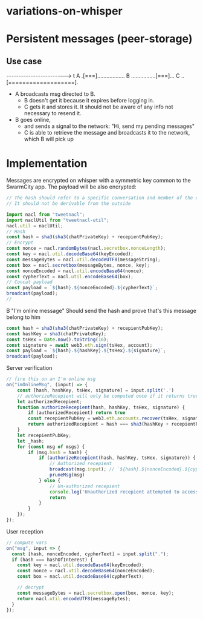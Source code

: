 # variations-on-whisper

# Persistent messages (peer-storage)

## Use case

------------------------> t
A .[===]..................
B ................[===]...
C ..[===================].

- A broadcasts msg directed to B.
  - B doesn't get it because it expires before logging in.
  - C gets it and stores it. It should not be aware of any info not necessary to resend it.
- B goes online,
  - and sends a signal to the network: "Hi, send my pending messages"
  - C is able to retrieve the message and broadcasts it to the network, which B will pick up

# Implementation

Messages are encrypted on whisper with a symmetric key common to the SwarmCity app.
The payload will be also encrypted:

```javascript
// The hash should refer to a specific conversation and member of the conversation.
// It should not be derivable from the outside

import nacl from "tweetnacl";
import naclUtil from "tweetnacl-util";
nacl.util = naclUtil;
// Hash
const hash = sha3(sha3(chatPrivateKey) + recepientPubKey);
// Encrypt
const nonce = nacl.randomBytes(nacl.secretbox.nonceLength);
const key = nacl.util.decodeBase64(keyEncoded);
const messageBytes = nacl.util.decodeUTF8(messageString);
const box = nacl.secretbox(messageBytes, nonce, key);
const nonceEncoded = nacl.util.encodeBase64(nonce);
const cypherText = nacl.util.encodeBase64(box);
// Concat payload
const payload = `${hash}.${nonceEncoded}.${cypherText}`;
broadcast(payload);
//
```

B "I'm online message"
Should send the hash and prove that's this message belong to him

```javascript
const hash = sha3(sha3(chatPrivateKey) + recepientPubKey);
const hashKey = sha3(chatPrivateKey);
const tsHex = Date.now().toString(16);
const signature = await web3.eth.sign(tsHex, account);
const payload = `${hash}.${hashKey}.${tsHex}.${signature}`;
broadcast(payload);
```

Server verification

```javascript
// fire this on an I'm online msg
on("imOnlineMsg", (input) => {
    const [hash, hashKey, tsHex, signature] = input.split('.')
    // authorizeRecepient will only be computed once if it returns true
    let authorizedRecepient;
    function authorizeRecepient(hash, hashKey, tsHex, signature) {
        if (authorizedRecepient) return true
        const recepientPubKey = web3.eth.accounts.recover(tsHex, signature);
        return authorizedRecepient = hash === sha3(hashKey + recepientPubKey);
    }
    let recepientPubKey;
    let _hash;
    for (const msg of msgs) {
        if (msg.hash = hash) {
            if (authorizeRecepient(hash, hashKey, tsHex, signature)) {
                // Authorized recepient
                broadcast(msg.input); // `${hash}.${nonceEncoded}.${cypherText}`
                pruneMsg(msg)
            } else {
                // Un-authorized recepient
                console.log('Unauthorized recepient attempted to access messages of hash: '+hash)
                return
            }
        }
    });
});
```

User reception

```javascript
// compute vars
on("msg", input => {
  const [hash, nonceEncoded, cypherText] = input.split(".");
  if (hash === hashOfInterest) {
    const key = nacl.util.decodeBase64(keyEncoded);
    const nonce = nacl.util.decodeBase64(nonceEncoded);
    const box = nacl.util.decodeBase64(cypherText);

    // decrypt
    const messageBytes = nacl.secretbox.open(box, nonce, key);
    return nacl.util.encodeUTF8(messageBytes);
  }
});
```
